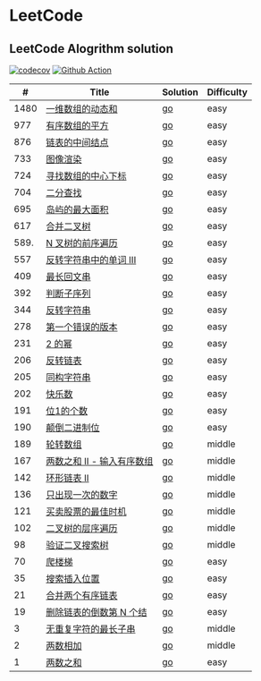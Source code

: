 # LeetCode
## LeetCode Alogrithm solution
[![codecov](https://codecov.io/gh/gofromzero/leetcode/branch/master/graph/badge.svg?token=3Z6VEuf8w2)](https://codecov.io/gh/gofromzero/leetcode)
[![Github Action](https://github.com/gofromzero/leetcode/actions/workflows/main.yml/badge.svg)](https://github.com/gofromzero/leetcode/actions/workflows/main.yml)

| #    | Title                                                                                      | Solution                                                                   | Difficulty |
|------|--------------------------------------------------------------------------------------------|----------------------------------------------------------------------------|------------|
| 1480 | [一维数组的动态和](https://leetcode.cn/problems/running-sum-of-1d-array/)                          | [go](./algorithms/go/runningSum/runningSum.go)                             | easy       |
| 977  | [有序数组的平方](https://leetcode.cn/problems/squares-of-a-sorted-array/)                         | [go](./algorithms/go/sortedsquares/sortedSquares.go)                       | easy       |
| 876  | [链表的中间结点](https://leetcode.cn/problems/middle-of-the-linked-list/)                         | [go](./algorithms/go/middlenode/middleNode.go)                             | easy       |
| 733  | [图像渲染](https://leetcode.cn/problems/flood-fill/)                                           | [go](./algorithms/go/floodfill/floodFill.go)                               | easy       |
| 724  | [寻找数组的中心下标](https://leetcode.cn/problems/find-pivot-index/)                                | [go](./algorithms/go/pivotIndex/pivotIndex.go)                             | easy       |
| 704  | [二分查找](https://leetcode.cn/problems/binary-search/)                                        | [go](./algorithms/go/binarysearch/binarySearch.go)                         | easy       |
| 695  | [岛屿的最大面积](https://leetcode.cn/problems/max-area-of-island/)                                | [go](./algorithms/go/maxareaofisland/maxAreaOfIsland.go)                   | easy       |
| 617  | [合并二叉树](https://leetcode.cn/problems/merge-two-binary-trees/)                              | [go](./algorithms/go/mergetrees/mergeTrees.go)                             | easy       |
| 589. | [N 叉树的前序遍历](https://leetcode.cn/problems/n-ary-tree-preorder-traversal/)                   | [go](./algorithms/go/preorder/preorder.go)                                 | easy       |
| 557  | [反转字符串中的单词 III](https://leetcode.cn/problems/reverse-words-in-a-string-iii/)               | [go](./algorithms/go/reversewords/reverseWords.go)                         | easy       |
| 409  | [最长回文串](https://leetcode.cn/problems/longest-palindrome/)                                  | [go](./algorithms/go/longestPalindrome/longestPalindrome.go)               | easy       |
| 392  | [判断子序列](https://leetcode.cn/problems/is-subsequence/)                                      | [go](./algorithms/go/isSubsequence/isSubsequence.go)                       | easy       |
| 344  | [反转字符串](https://leetcode.cn/problems/reverse-string/)                                      | [go](./algorithms/go/reversestring/reverseString.go)                       | easy       |
| 278  | [ 第一个错误的版本](https://leetcode.cn/problems/first-bad-version/)                               | [go](./algorithms/go/firstBadVersion/firstBadVersion.go)                   | easy       |
| 231  | [2 的幂](https://leetcode.cn/problems/power-of-two/)                                         | [go](./algorithms/go/ispoweroftwo/isPowerOfTwo.go)                         | easy       |
| 206  | [反转链表](https://leetcode.cn/problems/reverse-linked-list/)                                  | [go](./algorithms/go/reverselist/reverseList.go)                           | easy       |
| 205  | [同构字符串](https://leetcode.cn/problems/isomorphic-strings/)                                  | [go](./algorithms/go/isIsomorphic/isIsomorphic.go)                         | easy       |
| 202  | [快乐数](https://leetcode.cn/problems/happy-number/)                                          | [go](./algorithms/go/ishappy/isHappy.go)                                   | easy       |
| 191  | [位1的个数](https://leetcode.cn/problems/number-of-1-bits/)                                    | [go](./algorithms/go/hammingweight/hammingWeight.go)                       | easy       |
| 190  | [颠倒二进制位](https://leetcode.cn/problems/reverse-bits/)                                       | [go](./algorithms/go/reversebits/reverseBits.go)                           | easy       |
| 189  | [轮转数组](https://leetcode.cn/problems/rotate-array/)                                         | [go](./algorithms/go/rotate/rotate.go)                                     | middle     |
| 167  | [两数之和 II - 输入有序数组](https://leetcode.cn/problems/two-sum-ii-input-array-is-sorted/)         | [go](./algorithms/go/twosum2/twoSum.go)                                    | middle     |
| 142  | [环形链表 II](https://leetcode.cn/problems/linked-list-cycle-ii/)                              | [go](./algorithms/go/detectCycle/detectCycle.go)                           | middle     |
| 136  | [只出现一次的数字](https://leetcode.cn/problems/single-number/)                                    | [go](./algorithms/go/singlenumber/singleNumber.go)                         | middle     |
| 121  | [买卖股票的最佳时机](https://leetcode.cn/problems/best-time-to-buy-and-sell-stock/)                 | [go](./algorithms/go/maxProfit/maxProfit.go)                               | middle     |
| 102  | [二叉树的层序遍历](https://leetcode.cn/problems/binary-tree-level-order-traversal/)                | [go](./algorithms/go/preorder/preorder.go)                                 | middle     |
| 98   | [验证二叉搜索树](https://leetcode.cn/problems/validate-binary-search-tree/)                | [go](./algorithms/go/isValidBST/isValidBST.go)                                 | middle     |
| 70   | [爬楼梯](https://leetcode.cn/problems/climbing-stairs/)                                       | [go](./algorithms/go/climbstairs/climbStairs.go)                           | easy       |
| 35   | [搜索插入位置](https://leetcode.cn/problems/search-insert-position/)                             | [go](./algorithms/go/searchinsert/searchInsert.go)                         | easy       |
| 21   | [合并两个有序链表](https://leetcode.cn/problems/merge-two-sorted-lists/)                           | [go](./algorithms/go/mergetwolists/mergeTwoLists.go)                       | easy       |
| 19   | [删除链表的倒数第 N 个结](https://leetcode.cn/problems/remove-nth-node-from-end-of-list/)            | [go](./algorithms/go/removenthfromend/removeNthFromEnd.go)                 | easy       |
| 3    | [无重复字符的最长子串](https://leetcode.cn/problems/longest-substring-without-repeating-characters/) | [go](./algorithms/go/lengthoflongestsubstring/lengthOfLongestSubstring.go) | middle     |
| 2    | [两数相加](https://leetcode.cn/problems/add-two-numbers/)                                      | [go](./algorithms/go/addtwonumbers/addTwoNumbers.go)                       | middle     |
| 1    | [两数之和](https://leetcode.cn/problems/two-sum/)                                              | [go](./algorithms/go/twosum/twoSum.go)                                     | easy       |
